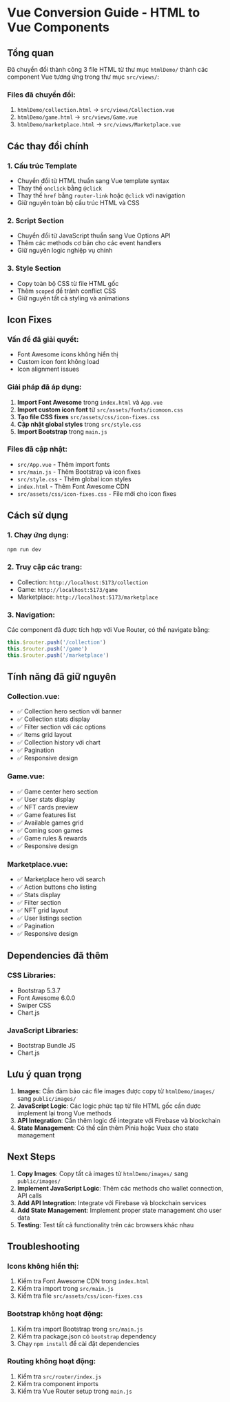 # Vue Conversion Guide - HTML to Vue Components

## Tổng quan
Đã chuyển đổi thành công 3 file HTML từ thư mục `htmlDemo/` thành các component Vue tương ứng trong thư mục `src/views/`:

### Files đã chuyển đổi:
1. `htmlDemo/collection.html` → `src/views/Collection.vue`
2. `htmlDemo/game.html` → `src/views/Game.vue`
3. `htmlDemo/marketplace.html` → `src/views/Marketplace.vue`

## Các thay đổi chính

### 1. Cấu trúc Template
- Chuyển đổi từ HTML thuần sang Vue template syntax
- Thay thế `onclick` bằng `@click`
- Thay thế `href` bằng `router-link` hoặc `@click` với navigation
- Giữ nguyên toàn bộ cấu trúc HTML và CSS

### 2. Script Section
- Chuyển đổi từ JavaScript thuần sang Vue Options API
- Thêm các methods cơ bản cho các event handlers
- Giữ nguyên logic nghiệp vụ chính

### 3. Style Section
- Copy toàn bộ CSS từ file HTML gốc
- Thêm `scoped` để tránh conflict CSS
- Giữ nguyên tất cả styling và animations

## Icon Fixes

### Vấn đề đã giải quyết:
- Font Awesome icons không hiển thị
- Custom icon font không load
- Icon alignment issues

### Giải pháp đã áp dụng:
1. **Import Font Awesome** trong `index.html` và `App.vue`
2. **Import custom icon font** từ `src/assets/fonts/icomoon.css`
3. **Tạo file CSS fixes** `src/assets/css/icon-fixes.css`
4. **Cập nhật global styles** trong `src/style.css`
5. **Import Bootstrap** trong `main.js`

### Files đã cập nhật:
- `src/App.vue` - Thêm import fonts
- `src/main.js` - Thêm Bootstrap và icon fixes
- `src/style.css` - Thêm global icon styles
- `index.html` - Thêm Font Awesome CDN
- `src/assets/css/icon-fixes.css` - File mới cho icon fixes

## Cách sử dụng

### 1. Chạy ứng dụng:
```bash
npm run dev
```

### 2. Truy cập các trang:
- Collection: `http://localhost:5173/collection`
- Game: `http://localhost:5173/game`
- Marketplace: `http://localhost:5173/marketplace`

### 3. Navigation:
Các component đã được tích hợp với Vue Router, có thể navigate bằng:
```javascript
this.$router.push('/collection')
this.$router.push('/game')
this.$router.push('/marketplace')
```

## Tính năng đã giữ nguyên

### Collection.vue:
- ✅ Collection hero section với banner
- ✅ Collection stats display
- ✅ Filter section với các options
- ✅ Items grid layout
- ✅ Collection history với chart
- ✅ Pagination
- ✅ Responsive design

### Game.vue:
- ✅ Game center hero section
- ✅ User stats display
- ✅ NFT cards preview
- ✅ Game features list
- ✅ Available games grid
- ✅ Coming soon games
- ✅ Game rules & rewards
- ✅ Responsive design

### Marketplace.vue:
- ✅ Marketplace hero với search
- ✅ Action buttons cho listing
- ✅ Stats display
- ✅ Filter section
- ✅ NFT grid layout
- ✅ User listings section
- ✅ Pagination
- ✅ Responsive design

## Dependencies đã thêm

### CSS Libraries:
- Bootstrap 5.3.7
- Font Awesome 6.0.0
- Swiper CSS
- Chart.js

### JavaScript Libraries:
- Bootstrap Bundle JS
- Chart.js

## Lưu ý quan trọng

1. **Images**: Cần đảm bảo các file images được copy từ `htmlDemo/images/` sang `public/images/`
2. **JavaScript Logic**: Các logic phức tạp từ file HTML gốc cần được implement lại trong Vue methods
3. **API Integration**: Cần thêm logic để integrate với Firebase và blockchain
4. **State Management**: Có thể cần thêm Pinia hoặc Vuex cho state management

## Next Steps

1. **Copy Images**: Copy tất cả images từ `htmlDemo/images/` sang `public/images/`
2. **Implement JavaScript Logic**: Thêm các methods cho wallet connection, API calls
3. **Add API Integration**: Integrate với Firebase và blockchain services
4. **Add State Management**: Implement proper state management cho user data
5. **Testing**: Test tất cả functionality trên các browsers khác nhau

## Troubleshooting

### Icons không hiển thị:
1. Kiểm tra Font Awesome CDN trong `index.html`
2. Kiểm tra import trong `src/main.js`
3. Kiểm tra file `src/assets/css/icon-fixes.css`

### Bootstrap không hoạt động:
1. Kiểm tra import Bootstrap trong `src/main.js`
2. Kiểm tra package.json có `bootstrap` dependency
3. Chạy `npm install` để cài đặt dependencies

### Routing không hoạt động:
1. Kiểm tra `src/router/index.js`
2. Kiểm tra component imports
3. Kiểm tra Vue Router setup trong `main.js`

